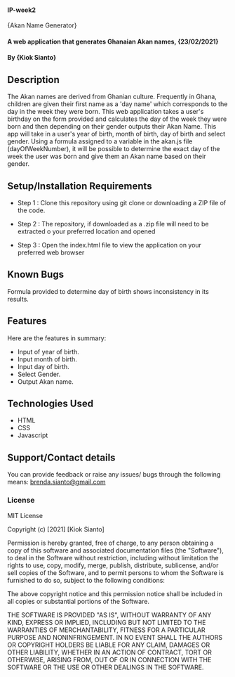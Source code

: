 
#### IP-week2
{Akan Name Generator}
#### A web application that generates Ghanaian Akan names, {23/02/2021}
#### By **{Kiok Sianto}**

## Description
The Akan names are derived from Ghanian culture. Frequently in Ghana, children are given their first
name as a 'day name' which corresponds to the day in the week they were born. This web application takes a user's birthday 
on the form provided and calculates the day of the week they were born and then depending on their gender outputs
their Akan Name. This app will take in a user's year of birth, month of birth, day of birth and select gender. 
Using a formula assigned to a variable in the akan.js file (dayOfWeekNumber), it will be possible to determine 
the exact day of the week the user was born and give them an Akan name based on their gender.

## Setup/Installation Requirements

* Step 1 : Clone this repository using git clone or downloading a ZIP file of the code.

* Step 2 : The repository, if downloaded as a .zip file will need to be extracted o your preferred location and opened

* Step 3 : Open the index.html file to view the application on your preferred web browser

## Known Bugs
Formula provided to determine day of birth shows inconsistency in its results.

## Features
Here are the features in summary:

* Input of year of birth.
* Input month of birth.
* Input day of birth.
* Select Gender.
* Output Akan name.

## Technologies Used

* HTML
* CSS
* Javascript

## Support/Contact details

You can provide feedback or raise any issues/ bugs through the following means:
brenda.sianto@gmail.com

### License
MIT License

Copyright (c) [2021] [Kiok Sianto]

Permission is hereby granted, free of charge, to any person obtaining a copy
of this software and associated documentation files (the "Software"), to deal
in the Software without restriction, including without limitation the rights
to use, copy, modify, merge, publish, distribute, sublicense, and/or sell
copies of the Software, and to permit persons to whom the Software is
furnished to do so, subject to the following conditions:

The above copyright notice and this permission notice shall be included in all
copies or substantial portions of the Software.

THE SOFTWARE IS PROVIDED "AS IS", WITHOUT WARRANTY OF ANY KIND, EXPRESS OR
IMPLIED, INCLUDING BUT NOT LIMITED TO THE WARRANTIES OF MERCHANTABILITY,
FITNESS FOR A PARTICULAR PURPOSE AND NONINFRINGEMENT. IN NO EVENT SHALL THE
AUTHORS OR COPYRIGHT HOLDERS BE LIABLE FOR ANY CLAIM, DAMAGES OR OTHER
LIABILITY, WHETHER IN AN ACTION OF CONTRACT, TORT OR OTHERWISE, ARISING FROM,
OUT OF OR IN CONNECTION WITH THE SOFTWARE OR THE USE OR OTHER DEALINGS IN THE
SOFTWARE.
